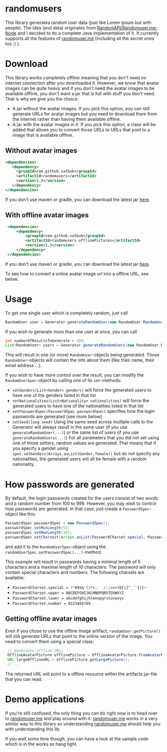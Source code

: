 # randomusers
This library generates random user data (just like Lorem ipsum but with people). The idea (and data) originates from [RandomAPI/Randomuser.me-Node](https://github.com/RandomAPI/Randomuser.me-Node) and I decided to do a complete Java implementation of it. It currently supports all the features of [randomuser.me](https://randomuser.me/) (including all the secret ones too ;) ).
 
 # Download
 This library works completely offline meaning that you don't need no internet connection after you downloaded it. 
 However, we know that avatar images can be quite heavy and if you don't need the avatar images to be available offline, you don't 
 want a jar that is full with stuff you don't need. That is why we give you the choice: 
  - A jar without the avatar images. If you pick this option, you can still generate URLs for avatar images but you need to download them from the internet rather than having them available offline.
  - A jar with the avatar images in it. If you pick this option, a class will be added that allows you to convert those URLs to URLs that pont to a image that is available offline.
 ## Without avatar images
 ```xml
<dependencies>
    <dependency>
      <groupId>com.github.vatbub</groupId>
      <artifactId>randomusers</artifactId>
      <version>1.3</version>
    </dependency>
</dependencies>
 ```
 
 If you don't use maven or gradle, you can download the latest jar [here](https://bintray.com/vatbub/fokprojectsReleases/randomusers#downloads).
 
 ## With offline avatar images
 ```xml
  <dependencies>
      <dependency>
          <groupId>com.github.vatbub</groupId>
          <artifactId>randomusers.offlinePictures</artifactId>
          <version>1.3</version>
      </dependency>
  </dependencies>
  ```
  
  If you don't use maven or gradle, you can download the latest jar [here](https://bintray.com/vatbub/fokprojectsReleases/randomusers.offlinePictures#downloads).
  
  To see how to convert a online avatar image url into a offline URL, see below.
   
 # Usage
 To get one single user which is completely random, just call
 ```java
 RandomUser user = Generator.generateRandomUser(new RandomUser.RandomUserSpec());
 ```
 
 If you wish to generate more than one user at once, you can call
 ```java
 int numberOfResultsToGenerate = 100;
 List<RandomUser> users = Generator.generateRandomUsers(new RandomUser.RandomUserSpec(), numberOfResultsToGenerate);
 ```
 This will result in one (or more) `RandomUser`-objects being generated. Those `RandomUser`-objects will contain the info about them (like their name, their email address ...). 
 
 If you wish to have more control over the result, you can modify the `RandomUserSpec`-object by calling one of its `set`-methods:
   - `setGenders(List<Gender> genders)` will force the generated users to have one of the genders listed in that list
   - `setNationalities(List<Nationality> nationalities)` will force the generated users to have one of the nationalities listed in that list
   - `setPasswordSpec(PasswordSpec passwordSpec)` specifies how the login passwords are generated (see more below)
   - `setSeed(long seed)` Using the same seed across multiple calls to the Generator will always result in the same user (if you use `generateRandomUser(...)`) or the same list of users (if you use `generateRandomUsers(...)`)
 For all parameters that you did not set using one of those setters, random values are generated. That means that if you specify a gender using `spec.setGenders(Arrays.asList(Gender.female))` but do not specify any nationalities, the generated users will all be female with a random nationality.

# How passwords are generated
By default, the login passwords created for the users consist of two words and a random number from 100 to 999. However, you may wish to control how passwords are generated. In that case, just create a `PasswordSpec`-object like this:
```java
PasswordSpec passwordSpec = new PasswordSpec();
passwordSpec.setMinLength(5);
passwordSpec.setMaxLength(10);
passwordSpec.setCharsest(Arrays.asList(PasswordCharset.special, PasswordCharset.number));
```
and add it to the `RandomUserSpec`-object using the `randomUserSpec.setPasswordSpec(...)`-method.

This example will result in passwords having a minimal length of 5 characters and a maximal length of 10 characters. The password will only contain special characters and numbers.
The following charsets are available:
- `PasswordCharset.special = !"#$%&'()*+,- ./:;<=>?@[\]^_``{|}~ `
- `PasswordCharset.upper = ABCDEFGHIJKLMNOPQRSTUVWXYZ`
- `PasswordCharset.lower = abcdefghijklmnopqrstuvwxyz`
- `PasswordCharset.number = 0123456789`

## Getting offline avatar images 
   Even if you chose to use the offline image artifact, `randomUser.getPicture()` will still generate URLs that point to the online version of the image.
   You need to convert them using a special class:
   ```java
    // Generates offline URLs
    OfflineAvatarPicture offlinePicture = OfflineAvatarPicture.fromAvatarPicture(randomUser.getPicture());
    URL largeOfflineURL = offlinePicture.getLargePicture();
    // ...
   ```
   The returned URL will point to a offline resource within the artifacts jar-file that you can read.
   
   # Demo applications
   If you're still confused, the only thing you can do right now is to head over to [randomuser.me](https://randomuser.me/) and play around with it.
   [randomuser.me](https://randomuser.me/) works in a very similar way to this library so understanding [randomuser.me](https://randomuser.me/) should help you with understanding this lib.
   
   If you wait some time though, you can have a look at the sample code which is in the works so hang tight.
